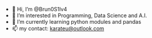 - 👋 Hi, I’m @Brun0S1lv4
- 👀 I’m interested in Programming, Data Science and A.I.
- 🌱 I’m currently learning python modules and pandas
- 📫 my contact: karateu@outlook.com

<!---
Brun0S1lv4/Brun0S1lv4 is a ✨ special ✨ repository because its `README.md` (this file) appears on your GitHub profile.
You can click the Preview link to take a look at your changes.
--->
